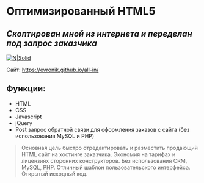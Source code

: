 # Оптимизированный HTML5
## _Скоптирован мной из интернета и переделан под запрос заказчика_  

[![N|Solid](https://evronik.github.io/all-in/all-in.jpg)](https://evronik.github.io/all-in/)

Сайт: https://evronik.github.io/all-in/

## Функции:

- HTML
- CSS
- Javascript
- jQuery
- Post запрос обратной связи для оформления заказов с сайта (без использования MySQL и PHP)

> Основная цель быстро отредактировать и разместить продающий HTML сайт на хостинге заказчика.
> Экономия на тарифах и лицензиях сторонних конструкторов.
> Без использования CRM, MySQL, PHP.
> Отличный шаблон пользовательского интерфейса.
> Открытый исходный код.
